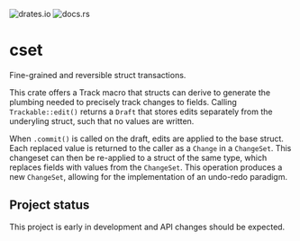 ![drates.io](https://img.shields.io/crates/v/cset)
![docs.rs](https://img.shields.io/docsrs/cset)

# cset

Fine-grained and reversible struct transactions.

This crate offers a Track macro that structs can derive to generate the plumbing needed to precisely track changes to fields. Calling `Trackable::edit()` returns a `Draft` that stores edits separately from the underyling struct, such that no values are written.

When `.commit()` is called on the draft, edits are applied to the base struct. Each replaced value is returned to the caller as a `Change` in a `ChangeSet`. This changeset can then be re-applied to a struct of the same type, which replaces fields with values from the `ChangeSet`. This operation produces a new `ChangeSet`, allowing for the implementation of an undo-redo paradigm.

## Project status

This project is early in development and API changes should be expected.

